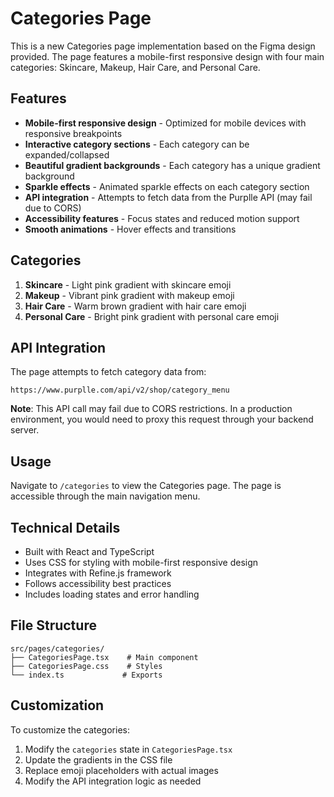 # Categories Page

This is a new Categories page implementation based on the Figma design provided. The page features a mobile-first responsive design with four main categories: Skincare, Makeup, Hair Care, and Personal Care.

## Features

- **Mobile-first responsive design** - Optimized for mobile devices with responsive breakpoints
- **Interactive category sections** - Each category can be expanded/collapsed
- **Beautiful gradient backgrounds** - Each category has a unique gradient background
- **Sparkle effects** - Animated sparkle effects on each category section
- **API integration** - Attempts to fetch data from the Purplle API (may fail due to CORS)
- **Accessibility features** - Focus states and reduced motion support
- **Smooth animations** - Hover effects and transitions

## Categories

1. **Skincare** - Light pink gradient with skincare emoji
2. **Makeup** - Vibrant pink gradient with makeup emoji  
3. **Hair Care** - Warm brown gradient with hair care emoji
4. **Personal Care** - Bright pink gradient with personal care emoji

## API Integration

The page attempts to fetch category data from:
```
https://www.purplle.com/api/v2/shop/category_menu
```

**Note**: This API call may fail due to CORS restrictions. In a production environment, you would need to proxy this request through your backend server.

## Usage

Navigate to `/categories` to view the Categories page. The page is accessible through the main navigation menu.

## Technical Details

- Built with React and TypeScript
- Uses CSS for styling with mobile-first responsive design
- Integrates with Refine.js framework
- Follows accessibility best practices
- Includes loading states and error handling

## File Structure

```
src/pages/categories/
├── CategoriesPage.tsx    # Main component
├── CategoriesPage.css    # Styles
└── index.ts             # Exports
```

## Customization

To customize the categories:
1. Modify the `categories` state in `CategoriesPage.tsx`
2. Update the gradients in the CSS file
3. Replace emoji placeholders with actual images
4. Modify the API integration logic as needed 